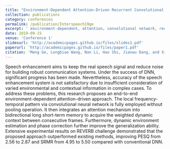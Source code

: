 ```yaml
---
title: "Environment-Dependent Attention-Driven Recurrent Convolutional Neural Network for Robust Speech Enhancement"
collection: publications
category: conferences
permalink: /publication/Interspeech19ge
excerpt: ' environment-dependent, attention, convolutional network, recurrent network, speech enhancement'
date: 2019-09-15
venue: 'Conference 1'
slidesurl: 'http://academicpages.github.io/files/slides1.pdf'
paperurl: 'http://academicpages.github.io/files/paper1.pdf'
citation: 'Meng Ge, Longbiao Wang, Nan Li, Hao Shi, Jianwu Dang, and Xiangang Li, "Environment-Dependent Attention-Driven Recurrent Convolutional Neural Network for Robust Speech Enhancement," in Proc. of Interspeech 2019, 3153-3157'
---
```


Speech enhancement aims to keep the real speech signal and reduce noise for building robust communication systems. Under the success of DNN, significant progress has been made. Nevertheless, accuracy of the speech enhancement system is not satisfactory due to insufficient consideration of varied environmental and contextual information in complex cases. To address these problems, this research proposes an end-to-end environment-dependent attention-driven approach. The local frequency-temporal pattern via convolutional neural network is fully employed without pooling operation. It then integrates an attention mechanism into bidirectional long short-term memory to acquire the weighted dynamic context between consecutive frames. Furthermore, dynamic environment estimation and phase correction further improve the generalization ability. Extensive experimental results on REVERB challenge demonstrated that the proposed approach outperformed existing methods, improving PESQ from 2.56 to 2.87 and SRMR from 4.95 to 5.50 compared with conventional DNN.
